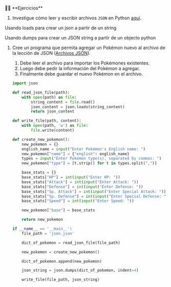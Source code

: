 <aside>
💪🏽 **Ejercicios**

1. Investigue cómo leer y escribir archivos `JSON` en Python [aquí](https://www.w3schools.com/python/python_json.asp).

Usando loads para crear un json a partir de un string

Usando dumps para crear un JSON string a partir de un objecto python

1. Cree un programa que permita agregar un Pokémon nuevo al archivo de la lección de JSON ([Archivos JSON](https://www.notion.so/Archivos-JSON-79f9758cb59d4452a9c8668efa25356c?pvs=21)).
    1. Debe leer el archivo para importar los Pokémones existentes.
    2. Luego debe pedir la información del Pokémon a agregar.
    3. Finalmente debe guardar el nuevo Pokémon en el archivo.
    
    ```python
    import json
    
    def read_json_file(path):
    	with open(path) as file:
    		string_content = file.read()
    		json_content = json.loads(string_content)
    		return json_content
    
    def write_file(path, content):
    	with open(path, 'w') as file:
    		file.write(content)
    
    def create_new_pokemon():
        new_pokemon = {}
        english_name = input("Enter Pokémon's English name: ")
        new_pokemon["name"] = {"english": english_name}
        types = input("Enter Pokémon type(s), separated by commas: ")
        new_pokemon["type"] = [t.strip() for t in types.split(",")]
    
        base_stats = {}
        base_stats["HP"] = int(input("Enter HP: "))
        base_stats["Attack"] = int(input("Enter Attack: "))
        base_stats["Defense"] = int(input("Enter Defense: "))
        base_stats["Sp. Attack"] = int(input("Enter Special Attack: "))
        base_stats["Sp. Defense"] = int(input("Enter Special Defense: "))
        base_stats["Speed"] = int(input("Enter Speed: "))
    
        new_pokemon["base"] = base_stats
    
        return new_pokemon
    
    if __name__ == '__main__':
        file_path = 'json.json'
    
        dict_of_pokemon = read_json_file(file_path)
    
        new_pokemon = create_new_pokemon()
    
        dict_of_pokemon.append(new_pokemon)
    
        json_string = json.dumps(dict_of_pokemon, indent=4)
    
        write_file(file_path, json_string)
    ```
    
</aside>